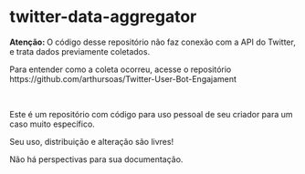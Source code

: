 # twitter-data-aggregator

<p><b>Atenção: </b> O código desse repositório não faz conexão com a API do Twitter, e trata dados previamente coletados.</p>
<p>Para entender como a coleta ocorreu, acesse o repositório https://github.com/arthursoas/Twitter-User-Bot-Engajament</p>

</br>

<p>Este é um repositório com código para uso pessoal de seu criador para um caso muito específico.</p>
<p>Seu uso, distribuição e alteração são livres!</p>
<p>Não há perspectivas para sua documentação.</p>
